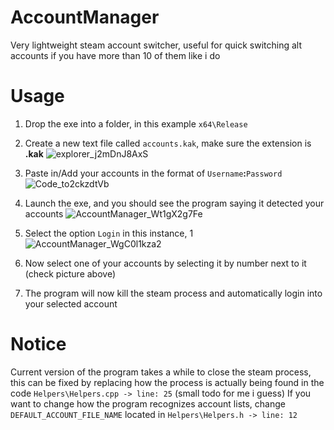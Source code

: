 # AccountManager
Very lightweight steam account switcher, useful for quick switching alt accounts if you have more than 10 of them like i do

# Usage
1. Drop the exe into a folder, in this example ``x64\Release``
2. Create a new text file called ``accounts.kak``, make sure the extension is **.kak**
 ![explorer_j2mDnJ8AxS](https://github.com/43ongah9aihtdgoihdsgh32089oeh/LightSteamLogin/assets/138796100/3de78ed4-dec1-4488-81c9-062a20d9e09b)

4. Paste in/Add your accounts in the format of ``Username``**:**``Password``
 ![Code_to2ckzdtVb](https://github.com/43ongah9aihtdgoihdsgh32089oeh/LightSteamLogin/assets/138796100/bea1ec9a-3b6d-434c-8490-6f9379770f35)

6. Launch the exe, and you should see the program saying it detected your accounts
 ![AccountManager_Wt1gX2g7Fe](https://github.com/43ongah9aihtdgoihdsgh32089oeh/LightSteamLogin/assets/138796100/7cc49303-6ba4-4c1c-bce7-650c61ae7d09)

8. Select the option ``Login`` in this instance, 1
![AccountManager_WgC0l1kza2](https://github.com/43ongah9aihtdgoihdsgh32089oeh/LightSteamLogin/assets/138796100/61b1cf8c-16a4-47da-a85a-fdcde50fb4fc)
10. Now select one of your accounts by selecting it by number next to it (check picture above)
11. The program will now kill the steam process and automatically login into your selected account

# Notice
Current version of the program takes a while to close the steam process, this can be fixed by replacing how the process is actually being found in the code
 ``Helpers\Helpers.cpp -> line: 25`` (small todo for me i guess)
If you want to change how the program recognizes account lists, change ``DEFAULT_ACCOUNT_FILE_NAME`` located in ``Helpers\Helpers.h -> line: 12``
